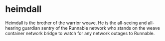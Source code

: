 # heimdall
Heimdall is the brother of the warrior weave. He is the all-seeing and all-hearing guardian sentry of the Runnable network who stands on the weave container network bridge to watch for any network outages to Runnable.
